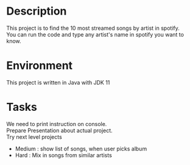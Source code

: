 # Description
This project is to find the 10 most streamed songs by artist in spotify.  
You can run the code and type any artist's name in spotify you want to know.

# Environment 
This project is written in Java with JDK 11

# Tasks
We need to print instruction on console.  
Prepare Presentation about actual project.  
Try next level projects  
+ Medium : show list of songs, when user picks album
+ Hard :  Mix in songs from similar artists
